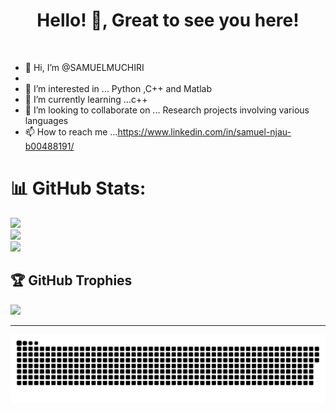 
<h1 align="center">Hello! 👋, Great  to see you here!</h1>

<br>






- 👋 Hi, I’m  @SAMUELMUCHIRI 
- 
- 👀 I’m interested in ... Python ,C++ and Matlab 
- 🌱 I’m currently learning ...c++
- 💞️ I’m looking to collaborate on ... Research projects involving various languages
- 📫 How to reach me ...https://www.linkedin.com/in/samuel-njau-b00488191/

<!---
SAMUELMUCHIRI/SAMUELMUCHIRI is a ✨ special ✨ repository because its `README.md` (this file) appears on your GitHub profile.
You can click the Preview link to take a look at your changes.
--->





# 📊 GitHub Stats:
![](https://github-readme-stats.vercel.app/api?username=SAMUELMUCHIRI&theme=midnight-purple&hide_border=false&include_all_commits=false&count_private=false)<br/>
![](https://github-readme-streak-stats.herokuapp.com/?user=SAMUELMUCHIRI&theme=midnight-purple&hide_border=false)<br/>
![](https://github-readme-stats.vercel.app/api/top-langs/?username=SAMUELMUCHIRI&theme=midnight-purple&hide_border=false&include_all_commits=false&count_private=false&layout=compact)


## 🏆 GitHub Trophies
![](https://github-profile-trophy.vercel.app/?username=SAMUELMUCHIRI&theme=discord&no-frame=false&no-bg=true&margin-w=4)

<!-- [![Stack Overflow](https://img.shields.io/badge/-Stackoverflow-FE7A16?logo=stack-overflow&logoColor=white)](https://stackoverflow.com/users/17516587) -->

---
<p align="center">
<img src="github-contribution-grid-snake.svg">
</p>
